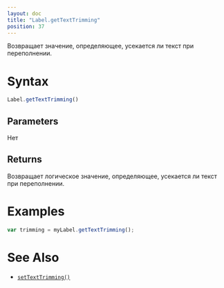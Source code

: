 ```yaml
---
layout: doc
title: "Label.getTextTrimming"
position: 37
---
```


Возвращает значение, определяющее, усекается ли текст при переполнении.

# Syntax

```js
Label.getTextTrimming()
```

## Parameters

Нет

## Returns

Возвращает логическое значение, определяющее, усекается ли текст при переполнении.

# Examples

```js
var trimming = myLabel.getTextTrimming();
```

# See Also

* [`setTextTrimming()`](../Label.setTextTrimming/)

